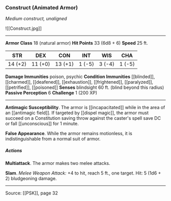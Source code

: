 ### Construct (Animated Armor)
_Medium construct, unaligned_

![[Construct.jpg]]




---

**Armor Class** 18 (natural armor)
**Hit Points** 33 (6d8 + 6)
**Speed** 25 ft.

| STR     | DEX     | CON     | INT     | WIS     | CHA     |
|---------|---------|---------|---------|---------|---------|
| 14 (+2) | 11 (+0) | 13 (+1) | 1 (-5) | 3 (-4) | 1 (-5) |

**Damage Immunities** poison, psychic
**Condition Immunities** [[blinded]], [[charmed]], [[deafened]], [[exhaustion]], [[frightened]], [[paralyzed]], [[petrified]], [[poisoned]]
**Senses** blindsight 60 ft. (blind beyond this radius)
**Passive Perception** 6
**Challenge** 1 (200 XP)

---

**Antimagic Susceptibility**. The armor is [[incapacitated]] while in the area of an [[antimagic field]]. If targeted by [[dispel magic]], the armor must succeed on a Constitution saving throw against the caster's spell save DC or fall [[unconscious]] for 1 minute.

**False Appearance**. While the armor remains motionless, it is indistinguishable from a normal suit of armor.

##### Actions
**Multiattack**. The armor makes two melee attacks.

**Slam**. _Melee Weapon Attack:_ +4 to hit, reach 5 ft., one target. Hit: 5 (1d6 + 2) bludgeoning damage.


---

Source: [[PSK]], page 32